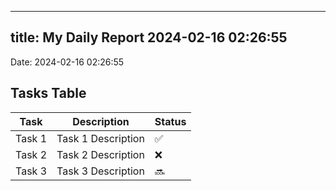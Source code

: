 
---
title: My Daily Report 2024-02-16 02:26:55
---

Date: 2024-02-16 02:26:55

## Tasks Table

| Task | Description | Status |
|------|-------------|--------|
| Task 1 | Task 1 Description | ✅ |
| Task 2 | Task 2 Description | ❌ |
| Task 3 | Task 3 Description | 🔜 |
